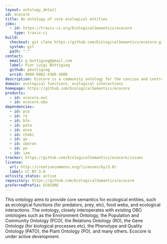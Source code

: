 ```yaml
---
layout: ontology_detail
id: ecocore
title: An ontology of core ecological entities
jobs:
  - id: https://travis-ci.org/EcologicalSemantics/ecocore
    type: travis-ci
build:
  checkout: git clone https://github.com/EcologicalSemantics/ecocore.git
  system: git
  path: "."
contact:
  email: p.buttigieg@gmail.com
  label: Pier Luigi Buttigieg
  github: pbuttigieg
  orcid: 0000-0002-4366-3088
description: Ecocore is a community ontology for the concise and controlled description of ecological traits of organisms.
domain: ecological functions, ecological interactions
homepage: https://github.com/EcologicalSemantics/ecocore
products:
  - id: ecocore.owl
  - id: ecocore.obo
dependencies:
  - id: pco
  - id: ro
  - id: bfo
  - id: pato
  - id: envo
  - id: chebi
  - id: go
  - id: uberon
  - id: po
  - id: iao
tracker: https://github.com/EcologicalSemantics/ecocore/issues
license:
  url: http://creativecommons.org/licenses/by/3.0/
  label: CC BY 3.0
activity_status: active
repository: https://github.com/EcologicalSemantics/ecocore
preferredPrefix: ECOCORE
---
```


This ontology aims to provide core semantics for ecological entities, such as ecological functions (for predators, prey, etc), food webs, and ecological interactions. The ontology, closely interoperates with existing OBO ontologies such as the Environment Ontology, the Population and Community Ontology (PCO), the Relations Ontology (RO), the Gene Ontology (for biological processes etc), the Phenotype and Quality Ontology (PATO), the Plant Ontology (PO), and many others. Ecocore is under active development.
